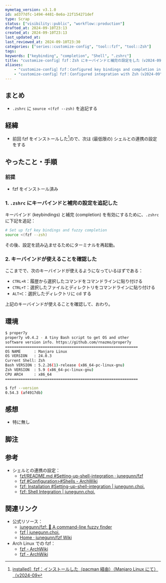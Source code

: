 ```yaml
---
mymetag_version: v3.1.0
id: ad377dfc-1494-4481-8e6a-22f154271def
type: Scrap
status: ["visibility::public", "workflow::production"]
drafted_at: 2024-09-10T23:13
created_at: 2024-09-10T23:13
last_updated_at:
last_reviewed_at: 2024-09-10T23:30
categories: ["series::customize-config", "tool::fzf", "tool::Zsh"]
tags:
keywords: ["keybinding", "completion", "Shell", ".zshrc"]
title: "customize-config］fzf：Zsh にキーバインドと補完の設定をした（v2024-09"
aliases:
    - "customize-config］fzf：Configured key bindings and completion in Zsh（v2024-09"
    - "customize-config］fzf：Configured integration with Zsh（v2024-09"
---
```


## まとめ

- `.zshrc` に `source <(fzf --zsh)` を追記する

## 経緯

- 前回 fzf をインストールした[^1]ので、次は (最低限の) シェルとの連携の設定をする

## やったこと・手順

### 前提

- fzf をインストール済み

### 1. `.zshrc` にキーバインドと補完の設定を追記した

キーバインド (keybindings) と補完 (completion) を有効にするために、`.zshrc` に下記を追記：

```sh
# Set up fzf key bindings and fuzzy completion
source <(fzf --zsh)
```

その後、設定を読み込ませるためにターミナルを再起動。

### 2. キーバインドが使えることを確認した

ここまでで、次のキーバインドが使えるようになっているはずである：

- `CTRL+R`：履歴から選択したコマンドをコマンドラインに貼り付ける
- `CTRL+T`：選択したファイルとディレクトリをコマンドラインに貼り付ける
- `ALT+C`：選択したディレクトリに cd する

上記のキーバインドが使えることを確認して、おわり。

## 環境

```sh
$ proper7y
proper7y v0.4.2 - A tiny Bash script to get OS and other
software version info. https://github.com/rnazmo/proper7y
============================================================
OS NAME      : Manjaro Linux
OS VERSION   : 24.0.3
Current Shell: Zsh
Bash VERSION : 5.2.26(1)-release (x86_64-pc-linux-gnu)
Zsh VERSION  : 5.9 (x86_64-pc-linux-gnu)
CPU ARCH     : x86_64
============================================================

$ fzf --version
0.54.3 (af4917db)
```

## 感想

- 特に無し

## 脚注

[^1]: [installed］fzf：インストールした（pacman 経由）（Manjaro Linux にて）（v2024-09](9130087d-97ca-419e-a8ae-4eeff456d3b0.md)

## 参考

- シェルとの連携の設定：
    - [fzf/README.md #Setting-up-shell-integration · junegunn/fzf](https://github.com/junegunn/fzf/blob/2286edb3296a5d50f048bf950163ef4c3a0651fa/README.md#setting-up-shell-integration)
    - [fzf #Configuration>#Shells - ArchWiki](https://wiki.archlinux.org/title/Fzf#Shells)
    - [fzf: Installation #Setting-up-shell-integration | junegunn.choi.](https://junegunn.github.io/fzf/installation/#setting-up-shell-integration)
    - [fzf: Shell Integration | junegunn.choi.](https://junegunn.github.io/fzf/shell-integration/)

## 関連リンク

- 公式リソース：
    - [junegunn/fzf: :cherry_blossom: A command-line fuzzy finder](https://github.com/junegunn/fzf?tab=readme-ov-file)
    - [fzf | junegunn.choi.](https://junegunn.github.io/fzf/)
    - [Home · junegunn/fzf Wiki](https://github.com/junegunn/fzf/wiki)
- Arch Linux での fzf：
    - [fzf - ArchWiki](https://wiki.archlinux.org/title/Fzf)
    - [fzf - ArchWiki](https://wiki.archlinux.jp/index.php/Fzf)
